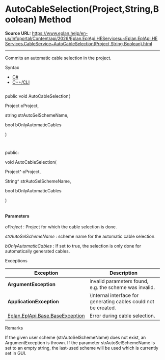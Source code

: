 # AutoCableSelection(Project,String,Boolean) Method

**Source URL:** https://www.eplan.help/en-us/Infoportal/Content/api/2026/Eplan.EplApi.HEServicesu~Eplan.EplApi.HEServices.CableService~AutoCableSelection(Project,String,Boolean).html

---

Commits an automatic cable selection in the project.

Syntax

- [C#](#i-syntax-CS)
- [C++/CLI](#i-syntax-CPP2005)

```
```
public void AutoCableSelection( 

   Project oProject,

   string strAutoSelSchemeName,

   bool bOnlyAutomaticCables

)
```
```

```
```
public:

void AutoCableSelection( 

   Project^ oProject,

   String^ strAutoSelSchemeName,

   bool bOnlyAutomaticCables

)
```
```

#### Parameters

*oProject*
:   Project for which the cable selection is done.

*strAutoSelSchemeName*
:   scheme name for the automatic cable selection.

*bOnlyAutomaticCables*
:   If set to true, the selection is only done for automatically generated cables.

Exceptions

| Exception | Description |
| --- | --- |
| **ArgumentException** | invalid parameters found, e.g. the scheme was invalid. |
| **ApplicationException** | \Internal interface for generating cables could not be created. |
| [Eplan.EplApi.Base.BaseException](Eplan.EplApi.Baseu~Eplan.EplApi.Base.BaseException.html) | Error during cable selection. |

Remarks

If the given user scheme (strAutoSelSchemeName) does not exist, an ArgumentException is thrown. If the parameter strAutoSelSchemeName is set to an empty string, the last-used scheme will be used which is currently set in GUI.
